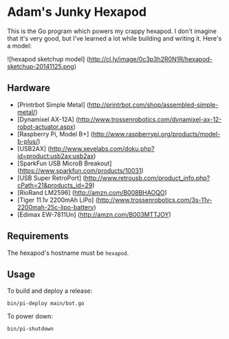 # Adam's Junky Hexapod

This is the Go program which powers my crappy hexapod. I don't imagine that it's
very good, but I've learned a lot while building and writing it. Here's a model:

![hexapod sketchup model] (http://cl.ly/image/0c3p3h2R0N1R/hexapod-sketchup-20141125.png)


## Hardware

* [Printrbot Simple Metal] (http://printrbot.com/shop/assembled-simple-metal/)
* [Dynamixel AX-12A] (http://www.trossenrobotics.com/dynamixel-ax-12-robot-actuator.aspx)
* [Raspberry Pi, Model B+] (http://www.raspberrypi.org/products/model-b-plus/)
* [USB2AX] (http://www.xevelabs.com/doku.php?id=product:usb2ax:usb2ax)
* [SparkFun USB MicroB Breakout] (https://www.sparkfun.com/products/10031)
* [USB Super RetroPort] (http://www.retrousb.com/product_info.php?cPath=21&products_id=29)
* [RioRand LM2596] (http://amzn.com/B008BHAOQO)
* [Tiger 11.1v 2200mAh LiPo] (http://www.trossenrobotics.com/3s-11v-2200mah-25c-lipo-battery)
* [Edimax EW-7811Un] (http://amzn.com/B003MTTJOY)


## Requirements

The hexapod's hostname must be `hexapod`.


## Usage

To build and deploy a release:

    bin/pi-deploy main/bot.go

To power down:

    bin/pi-shutdown
